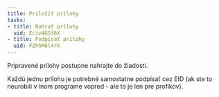 ```yaml
---
title: Priložiť prílohy
tasks:
- title: Nahrať prílohy
  uid: Eciv4GSf6X
- title: Podpísať prílohy
  uid: FZhhM6l4rk
---
```

Pripravené prílohy postupne nahrajte do žiadosti.


Každú jednu prílohu je potrebné samostatne podpísať cez EID (ak ste to neurobili v inom programe vopred - ale to je len pre profíkov).
